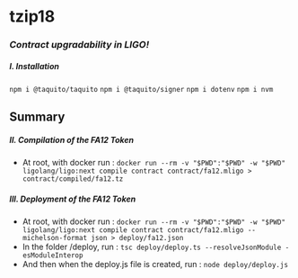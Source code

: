# tzip18
### *Contract upgradability in LIGO!*

##### I. Installation

`npm i @taquito/taquito`
`npm i @taquito/signer`
`npm i dotenv`
`npm i nvm`

## Summary

##### II. Compilation of the FA12 Token
- At root, with docker run :
`docker run --rm -v "$PWD":"$PWD" -w "$PWD" ligolang/ligo:next compile contract contract/fa12.mligo > contract/compiled/fa12.tz`

##### III. Deployment of the FA12 Token
- At root, with docker run :
`docker run --rm -v "$PWD":"$PWD" -w "$PWD" ligolang/ligo:next compile contract contract/fa12.mligo --michelson-format json > deploy/fa12.json`
- In the folder /deploy, run :
`tsc deploy/deploy.ts --resolveJsonModule -esModuleInterop`
- And then when the deploy.js file is created, run :
`node deploy/deploy.js`
